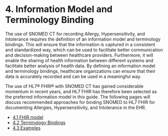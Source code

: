 # 4. Information Model and Terminology Binding

The use of SNOMED CT for recording Allergy, Hypersensitivity, and Intolerance requires the definition of an information model and terminology bindings. This will ensure that the information is captured in a consistent and standardized way, which can be used to facilitate better communication and decision-making between healthcare providers. Furthermore, it will enable the sharing of health information between different systems and facilitate better analysis of health data. By defining an information model and terminology bindings, healthcare organizations can ensure that their data is accurately recorded and can be used in a meaningful way.

The use of HL7® FHIR® with SNOMED CT has gained considerable momentum in recent years, and HL7 FHIR has therefore been selected as the preferred information model in this guide. The following pages will discuss recommended approaches for binding SNOMED to HL7 FHIR for documenting Allergies, Hypersensitivity, and Intolerance in the EHR.

* [4.1 FHIR model](../4%20information-model-and-terminology-binding/4.1-FHIR-model_180920414.html)
* [4.2 Terminology Bindings](../4%20information-model-and-terminology-binding/4.2-Terminology-Bindings_180920404.html)
* [4.3 Examples](../4%20information-model-and-terminology-binding/4.3-Examples_180920405.html)

